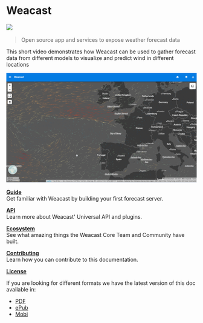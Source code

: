 # Weacast

<img src="https://github.com/weacast/weacast-docs/blob/master/images/weacast-logo.png" width="256">

> Open source app and services to expose weather forecast data

This short video demonstrates how Weacast can be used to gather forecast data from different models to visualize and predict wind in different locations

[![Weacast video](./images/weacast-wind.png)](https://www.youtube.com/watch?v=JHU7WbETWjw)

[**Guide**](./guides/README.MD)<br/>
Get familiar with Weacast by building your first forecast server.

[**API**](./api/README.MD)<br/>
Learn more about Weacast' Universal API and plugins.

[**Ecosystem**](./ecosystem/README.MD)<br/>
See what amazing things the Weacast Core Team and Community have built.

[**Contributing**](./contributing/README.MD)<br/>
Learn how you can contribute to this documentation.

[**License**](./LICENSE.MD)

If you are looking for different formats we have the latest version of this doc available in:

* [PDF](https://www.gitbook.com/download/pdf/book/weacast/weacast-docs)
* [ePub](https://www.gitbook.com/download/epub/book/weacast/weacast-docs)
* [Mobi](https://www.gitbook.com/download/mobi/book/weacast/weacast-docs)

